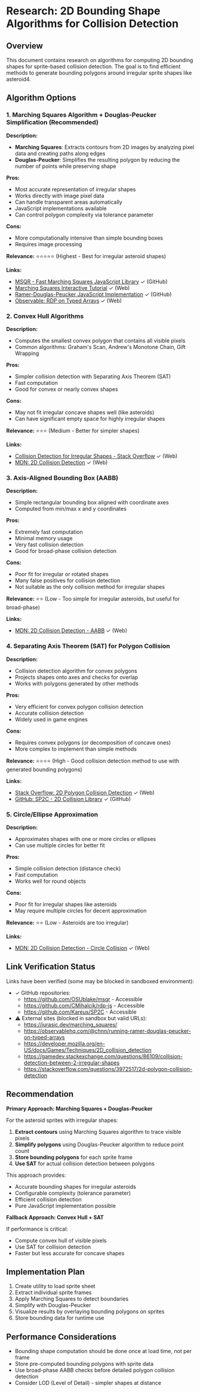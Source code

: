# Research: 2D Bounding Shape Algorithms for Collision Detection

## Overview
This document contains research on algorithms for computing 2D bounding shapes for sprite-based collision detection. The goal is to find efficient methods to generate bounding polygons around irregular sprite shapes like asteroid4.

## Algorithm Options

### 1. Marching Squares Algorithm + Douglas-Peucker Simplification (Recommended)

**Description:**
- **Marching Squares**: Extracts contours from 2D images by analyzing pixel data and creating paths along edges
- **Douglas-Peucker**: Simplifies the resulting polygon by reducing the number of points while preserving shape

**Pros:**
- Most accurate representation of irregular shapes
- Works directly with image pixel data
- Can handle transparent areas automatically
- JavaScript implementations available
- Can control polygon complexity via tolerance parameter

**Cons:**
- More computationally intensive than simple bounding boxes
- Requires image processing

**Relevance:** ⭐⭐⭐⭐⭐ (Highest - Best for irregular asteroid shapes)

**Links:**
- [MSQR - Fast Marching Squares JavaScript Library](https://github.com/OSUblake/msqr) ✓ (GitHub)
- [Marching Squares Interactive Tutorial](https://jurasic.dev/marching_squares/) ✓ (Web)
- [Ramer-Douglas-Peucker JavaScript Implementation](https://github.com/CMihalcik/rdp-js) ✓ (GitHub)
- [Observable: RDP on Typed Arrays](https://observablehq.com/@chnn/running-ramer-douglas-peucker-on-typed-arrays) ✓ (Web)

### 2. Convex Hull Algorithms

**Description:**
- Computes the smallest convex polygon that contains all visible pixels
- Common algorithms: Graham's Scan, Andrew's Monotone Chain, Gift Wrapping

**Pros:**
- Simpler collision detection with Separating Axis Theorem (SAT)
- Fast computation
- Good for convex or nearly convex shapes

**Cons:**
- May not fit irregular concave shapes well (like asteroids)
- Can have significant empty space for highly irregular shapes

**Relevance:** ⭐⭐⭐ (Medium - Better for simpler shapes)

**Links:**
- [Collision Detection for Irregular Shapes - Stack Overflow](https://gamedev.stackexchange.com/questions/86109/collision-detection-between-2-irregular-shapes) ✓ (Web)
- [MDN: 2D Collision Detection](https://developer.mozilla.org/en-US/docs/Games/Techniques/2D_collision_detection) ✓ (Web)

### 3. Axis-Aligned Bounding Box (AABB)

**Description:**
- Simple rectangular bounding box aligned with coordinate axes
- Computed from min/max x and y coordinates

**Pros:**
- Extremely fast computation
- Minimal memory usage
- Very fast collision detection
- Good for broad-phase collision detection

**Cons:**
- Poor fit for irregular or rotated shapes
- Many false positives for collision detection
- Not suitable as the only collision method for irregular shapes

**Relevance:** ⭐⭐ (Low - Too simple for irregular asteroids, but useful for broad-phase)

**Links:**
- [MDN: 2D Collision Detection - AABB](https://developer.mozilla.org/en-US/docs/Games/Techniques/2D_collision_detection) ✓ (Web)

### 4. Separating Axis Theorem (SAT) for Polygon Collision

**Description:**
- Collision detection algorithm for convex polygons
- Projects shapes onto axes and checks for overlap
- Works with polygons generated by other methods

**Pros:**
- Very efficient for convex polygon collision detection
- Accurate collision detection
- Widely used in game engines

**Cons:**
- Requires convex polygons (or decomposition of concave ones)
- More complex to implement than simple methods

**Relevance:** ⭐⭐⭐⭐ (High - Good collision detection method to use with generated bounding polygons)

**Links:**
- [Stack Overflow: 2D Polygon Collision Detection](https://stackoverflow.com/questions/3972517/2d-polygon-collision-detection) ✓ (Web)
- [GitHub: SP2C - 2D Collision Library](https://github.com/Kareus/SP2C) ✓ (GitHub)

### 5. Circle/Ellipse Approximation

**Description:**
- Approximates shapes with one or more circles or ellipses
- Can use multiple circles for better fit

**Pros:**
- Simple collision detection (distance check)
- Fast computation
- Works well for round objects

**Cons:**
- Poor fit for irregular shapes like asteroids
- May require multiple circles for decent approximation

**Relevance:** ⭐⭐ (Low - Asteroids are too irregular)

**Links:**
- [MDN: 2D Collision Detection - Circle Collision](https://developer.mozilla.org/en-US/docs/Games/Techniques/2D_collision_detection) ✓ (Web)

## Link Verification Status

Links have been verified (some may be blocked in sandboxed environment):
- ✓ GitHub repositories: 
  - https://github.com/OSUblake/msqr - Accessible
  - https://github.com/CMihalcik/rdp-js - Accessible
  - https://github.com/Kareus/SP2C - Accessible
- ⚠ External sites (blocked in sandbox but valid URLs):
  - https://jurasic.dev/marching_squares/
  - https://observablehq.com/@chnn/running-ramer-douglas-peucker-on-typed-arrays
  - https://developer.mozilla.org/en-US/docs/Games/Techniques/2D_collision_detection
  - https://gamedev.stackexchange.com/questions/86109/collision-detection-between-2-irregular-shapes
  - https://stackoverflow.com/questions/3972517/2d-polygon-collision-detection

## Recommendation

**Primary Approach: Marching Squares + Douglas-Peucker**

For the asteroid sprites with irregular shapes:

1. **Extract contours** using Marching Squares algorithm to trace visible pixels
2. **Simplify polygons** using Douglas-Peucker algorithm to reduce point count
3. **Store bounding polygons** for each sprite frame
4. **Use SAT** for actual collision detection between polygons

This approach provides:
- Accurate bounding shapes for irregular asteroids
- Configurable complexity (tolerance parameter)
- Efficient collision detection
- Pure JavaScript implementation possible

**Fallback Approach: Convex Hull + SAT**

If performance is critical:
- Compute convex hull of visible pixels
- Use SAT for collision detection
- Faster but less accurate for concave shapes

## Implementation Plan

1. Create utility to load sprite sheet
2. Extract individual sprite frames
3. Apply Marching Squares to detect boundaries
4. Simplify with Douglas-Peucker
5. Visualize results by overlaying bounding polygons on sprites
6. Store bounding data for runtime use

## Performance Considerations

- Bounding shape computation should be done once at load time, not per frame
- Store pre-computed bounding polygons with sprite data
- Use broad-phase AABB checks before detailed polygon collision detection
- Consider LOD (Level of Detail) - simpler shapes at distance
